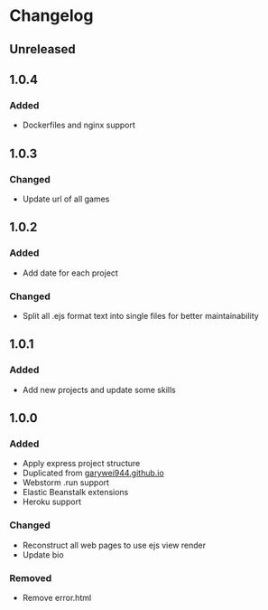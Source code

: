 # Changelog

## Unreleased


## 1.0.4
### Added
- Dockerfiles and nginx support

## 1.0.3
### Changed
- Update url of all games


## 1.0.2
### Added
- Add date for each project

### Changed
- Split all .ejs format text into single files for better maintainability

## 1.0.1
### Added
- Add new projects and update some skills


## 1.0.0
### Added
- Apply express project structure
- Duplicated from [garywei944.github.io](https://github.com/garywei944/garywei944.github.io)
- Webstorm .run support
- Elastic Beanstalk extensions
- Heroku support

### Changed
- Reconstruct all web pages to use ejs view render
- Update bio

### Removed
- Remove error.html
